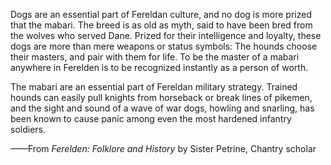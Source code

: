 Dogs are an essential part of Fereldan culture, and no dog is more prized that the mabari. The breed is as old as myth, said to have been bred from the wolves who served Dane. Prized for their intelligence and loyalty, these dogs are more than mere weapons or status symbols: The hounds choose their masters, and pair with them for life. To be the master of a mabari anywhere in Ferelden is to be recognized instantly as a person of worth.

The mabari are an essential part of Fereldan military strategy. Trained hounds can easily pull knights from horseback or break lines of pikemen, and the sight and sound of a wave of war dogs, howling and snarling, has been known to cause panic among even the most hardened infantry soldiers.

——From <i> Ferelden: Folklore and History </i> by Sister Petrine, Chantry scholar